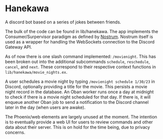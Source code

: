 # Hanekawa

A discord bot based on a series of jokes between friends. 

The bulk of the code can be found in lib/hanekawa. The app implements the Consumer/Surpervisor paradigm as defined by [Nostrum](https://github.com/Kraigie/nostrum). Nostrum itself is used as a wrapper for handling the WebSockets connection to the Discord Gateway API.

As of now there is one slash command implemented: `/movienight`. This has been broken out into the additional subcommands `schedule`, `reschedule`, `cancel`, and `next`. These correspond to their respective context functions in `lib/hanekawa/movie_nights.ex`. 

A user schedules a movie night by typing `/movienight schedule 1/30/23` in Discord, optionally providing a title for the movie. This persists a movie night record in the database. An Oban worker runs once a day at midnight to check if there is a movie night scheduled for that day. If there is, it will enqueue another Oban job to send a notification to the Discord channel later in the day (when users are awake).

The Phoenix/web elements are largely unused at the moment. The intention is to eventually provide a web UI for users to review commands and other data about their server. This is on hold for the time being, due to privacy concerns.